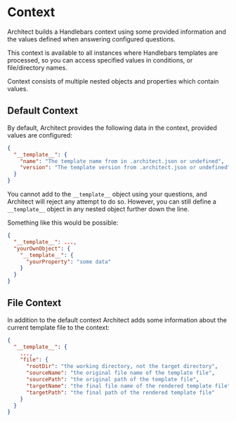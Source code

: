 # Context

Architect builds a Handlebars context using some provided information and the values defined 
when answering configured questions.

This context is available to all instances where Handlebars templates are processed, so you 
can access specified values in conditions, or file/directory names.

Context consists of multiple nested objects and properties which contain values.

## Default Context

By default, Architect provides the following data in the context, provided values are configured:

```json
{
  "__template__": {
    "name": "The template name from in .architect.json or undefined",
    "version": "The template version from .architect.json or undefined"
  }
}
```

You cannot add to the `__template__` object using your questions, and Architect will reject any
attempt to do so. However, you can still define a `__template__` object in any nested object 
further down the line.

Something like this would be possible:

```json
{
  "__template__": ...,
  "yourOwnObject": {
    "__template__": {
      "yourProperty": "some data"
    }
  }
}
```

## File Context

In addition to the default context Architect adds some information about the current template file 
to the context:

```json
{
  "__template__": {
    ...,
    "file": {
      "rootDir": "the working directory, not the target directory",
      "sourceName": "the original file name of the template file",
      "sourcePath": "the original path of the template file",
      "targetName": "the final file name of the rendered template file",
      "targetPath": "the final path of the rendered template file"
    }
  }
}
```
